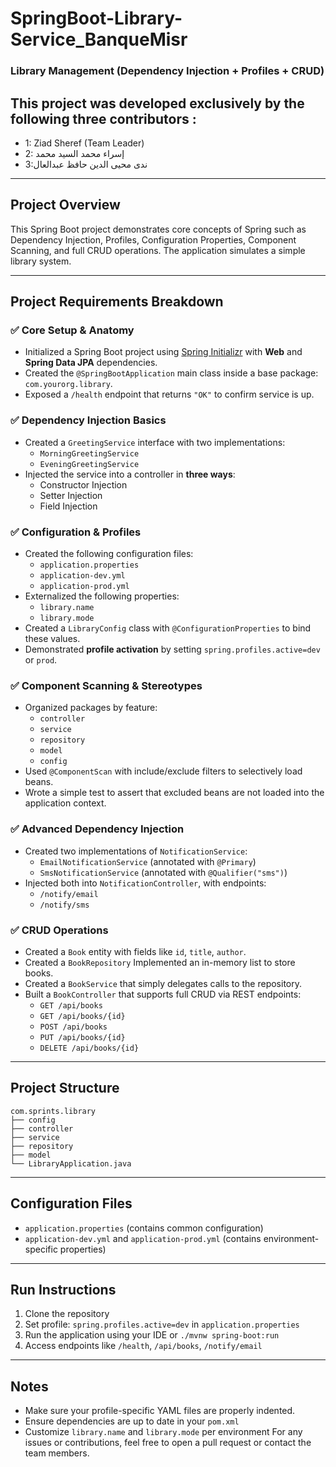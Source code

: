 # SpringBoot-Library-Service_BanqueMisr

### Library Management (Dependency Injection + Profiles + CRUD)

## This project was developed exclusively by the following three contributors :
-  1: Ziad Sheref (Team Leader)
-  2: إسراء محمد السيد محمد
-  3:ندى محيى الدين حافظ عبدالعال

---

## Project Overview
This Spring Boot project demonstrates core concepts of Spring such as Dependency Injection, Profiles, Configuration Properties, Component Scanning, and full CRUD operations. The application simulates a simple library system.

---

## Project Requirements Breakdown

### ✅ Core Setup & Anatomy
- Initialized a Spring Boot project using [Spring Initializr](https://start.spring.io/) with **Web** and **Spring Data JPA** dependencies.
- Created the `@SpringBootApplication` main class inside a base package: `com.yourorg.library`.
- Exposed a `/health` endpoint that returns `"OK"` to confirm service is up.

### ✅ Dependency Injection Basics
- Created a `GreetingService` interface with two implementations:
  - `MorningGreetingService`
  - `EveningGreetingService`
- Injected the service into a controller in **three ways**:
  - Constructor Injection
  - Setter Injection
  - Field Injection

### ✅ Configuration & Profiles
- Created the following configuration files:
  - `application.properties`
  - `application-dev.yml`
  - `application-prod.yml`
- Externalized the following properties:
  - `library.name`
  - `library.mode`
- Created a `LibraryConfig` class with `@ConfigurationProperties` to bind these values.
- Demonstrated **profile activation** by setting `spring.profiles.active=dev` or `prod`.

### ✅ Component Scanning & Stereotypes
- Organized packages by feature:
  - `controller`
  - `service`
  - `repository`
  - `model`
  - `config`
- Used `@ComponentScan` with include/exclude filters to selectively load beans.
- Wrote a simple test to assert that excluded beans are not loaded into the application context.

### ✅ Advanced Dependency Injection
- Created two implementations of `NotificationService`:
  - `EmailNotificationService` (annotated with `@Primary`)
  - `SmsNotificationService` (annotated with `@Qualifier("sms")`)
- Injected both into `NotificationController`, with endpoints:
  - `/notify/email`
  - `/notify/sms`

### ✅ CRUD Operations
- Created a `Book` entity with fields like `id`, `title`, `author`.
- Created a `BookRepository` Implemented an in-memory list to store books.
- Created a `BookService` that simply delegates calls to the repository.
- Built a `BookController` that supports full CRUD via REST endpoints:
  - `GET /api/books`
  - `GET /api/books/{id}`
  - `POST /api/books`
  - `PUT /api/books/{id}`
  - `DELETE /api/books/{id}`

---

## Project Structure
```
com.sprints.library
├── config
├── controller
├── service
├── repository
├── model
└── LibraryApplication.java
```

---

## Configuration Files
- `application.properties` (contains common configuration)
- `application-dev.yml` and `application-prod.yml` (contains environment-specific properties)

---

## Run Instructions
1. Clone the repository
2. Set profile: `spring.profiles.active=dev` in `application.properties`
3. Run the application using your IDE or `./mvnw spring-boot:run`
4. Access endpoints like `/health`, `/api/books`, `/notify/email`

---

## Notes
- Make sure your profile-specific YAML files are properly indented.
- Ensure dependencies are up to date in your `pom.xml`
- Customize `library.name` and `library.mode` per environment
For any issues or contributions, feel free to open a pull request or contact the team members.

